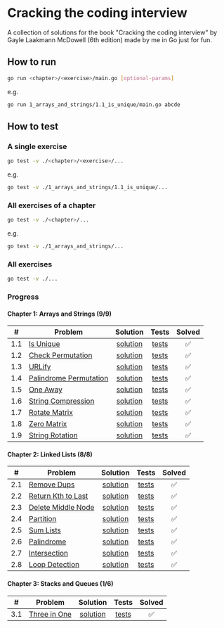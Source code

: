 # Cracking the coding interview

A collection of solutions for the book "Cracking the coding interview" by Gayle Laakmann McDowell (6th edition) made by me in Go just for fun.

## How to run

```bash
go run <chapter>/<exercise>/main.go [optional-params]
```

e.g.

```bash
go run 1_arrays_and_strings/1.1_is_unique/main.go abcde
```

## How to test

### A single exercise

```bash
go test -v ./<chapter>/<exercise>/...
```

e.g.

```bash
go test -v ./1_arrays_and_strings/1.1_is_unique/...
```

### All exercises of a chapter

``` bash
go test -v ./<chapter>/...
```

e.g.

``` bash
go test -v ./1_arrays_and_strings/...
```

### All exercises

```bash
go test -v ./...
```

### Progress

#### Chapter 1: Arrays and Strings (9/9)

|  #  | Problem                        | Solution         | Tests         | Solved |
|-----|--------------------------------|:----------------:|:-------------:|:------:|
| 1.1 | [Is Unique][p1.1]              | [solution][s1.1] | [tests][t1.1] |   ✅   |
| 1.2 | [Check Permutation][p1.2]      | [solution][s1.2] | [tests][t1.2] |   ✅   |
| 1.3 | [URLify][p1.3]                 | [solution][s1.3] | [tests][t1.3] |   ✅   |
| 1.4 | [Palindrome Permutation][p1.4] | [solution][s1.4] | [tests][t1.4] |   ✅   |
| 1.5 | [One Away][p1.5]               | [solution][s1.5] | [tests][t1.5] |   ✅   |
| 1.6 | [String Compression][p1.6]     | [solution][s1.6] | [tests][t1.6] |   ✅   |
| 1.7 | [Rotate Matrix][p1.7]          | [solution][s1.7] | [tests][t1.7] |   ✅   |
| 1.8 | [Zero Matrix][p1.8]            | [solution][s1.8] | [tests][t1.8] |   ✅   |
| 1.9 | [String Rotation][p1.9]        | [solution][s1.9] | [tests][t1.9] |   ✅   |

<!-- References: Chapter 1-->
[p1.1]: 1_arrays_and_strings/1.1_is_unique/README.md
[s1.1]: 1_arrays_and_strings/1.1_is_unique/main.go
[t1.1]: 1_arrays_and_strings/1.1_is_unique/main_test.go
[p1.2]: 1_arrays_and_strings/1.2_check_permutation/README.md
[s1.2]: 1_arrays_and_strings/1.2_check_permutation/main.go
[t1.2]: 1_arrays_and_strings/1.2_check_permutation/main_test.go
[p1.3]: 1_arrays_and_strings/1.3_urlify/README.md
[s1.3]: 1_arrays_and_strings/1.3_urlify/main.go
[t1.3]: 1_arrays_and_strings/1.3_urlify/main_test.go
[p1.4]: 1_arrays_and_strings/1.4_palindrome_permutation/README.md
[s1.4]: 1_arrays_and_strings/1.4_palindrome_permutation/main.go
[t1.4]: 1_arrays_and_strings/1.4_palindrome_permutation/main_test.go
[p1.5]: 1_arrays_and_strings/1.5_one_away/README.md
[s1.5]: 1_arrays_and_strings/1.5_one_away/main.go
[t1.5]: 1_arrays_and_strings/1.5_one_away/main_test.go
[p1.6]: 1_arrays_and_strings/1.6_string_compression/README.md
[s1.6]: 1_arrays_and_strings/1.6_string_compression/main.go
[t1.6]: 1_arrays_and_strings/1.6_string_compression/main_test.go
[p1.7]: 1_arrays_and_strings/1.7_rotate_matrix/README.md
[s1.7]: 1_arrays_and_strings/1.7_rotate_matrix/main.go
[t1.7]: 1_arrays_and_strings/1.7_rotate_matrix/main_test.go
[p1.8]: 1_arrays_and_strings/1.8_zero_matrix/README.md
[s1.8]: 1_arrays_and_strings/1.8_zero_matrix/main.go
[t1.8]: 1_arrays_and_strings/1.8_zero_matrix/main_test.go
[p1.9]: 1_arrays_and_strings/1.9_string_rotation/README.md
[s1.9]: 1_arrays_and_strings/1.9_string_rotation/main.go
[t1.9]: 1_arrays_and_strings/1.9_string_rotation/main_test.go

#### Chapter 2: Linked Lists (8/8)

|  #  | Problem                    | Solution         | Tests         | Solved |
|-----|----------------------------|:----------------:|:-------------:|:------:|
| 2.1 | [Remove Dups][p2.1]        | [solution][s2.1] | [tests][t2.1] |   ✅   |
| 2.2 | [Return Kth to Last][p2.2] | [solution][s2.2] | [tests][t2.2] |   ✅   |
| 2.3 | [Delete Middle Node][p2.3] | [solution][s2.3] | [tests][t2.3] |   ✅   |
| 2.4 | [Partition][p2.4]          | [solution][s2.4] | [tests][t2.4] |   ✅   |
| 2.5 | [Sum Lists][p2.5]          | [solution][s2.5] | [tests][t2.5] |   ✅   |
| 2.6 | [Palindrome][p2.6]         | [solution][s2.6] | [tests][t2.6] |   ✅   |
| 2.7 | [Intersection][p2.7]       | [solution][s2.7] | [tests][t2.7] |   ✅   |
| 2.8 | [Loop Detection][p2.8]     | [solution][s2.8] | [tests][t2.8] |   ✅   |

<!-- References: Chapter 2 -->
[p2.1]: 2_linked_lists/2.1_remove_dups/README.md
[s2.1]: 2_linked_lists/2.1_remove_dups/main.go
[t2.1]: 2_linked_lists/2.1_remove_dups/main_test.go
[p2.2]: 2_linked_lists/2.2_return_kth_to_last/README.md
[s2.2]: 2_linked_lists/2.2_return_kth_to_last/main.go
[t2.2]: 2_linked_lists/2.2_return_kth_to_last/main_test.go
[p2.3]: 2_linked_lists/2.3_delete_middle_node/README.md
[s2.3]: 2_linked_lists/2.3_delete_middle_node/main.go
[t2.3]: 2_linked_lists/2.3_delete_middle_node/main_test.go
[p2.4]: 2_linked_lists/2.4_partition/README.md
[s2.4]: 2_linked_lists/2.4_partition/main.go
[t2.4]: 2_linked_lists/2.4_partition/main_test.go
[p2.5]: 2_linked_lists/2.5_sum_lists/README.md
[s2.5]: 2_linked_lists/2.5_sum_lists/main.go
[t2.5]: 2_linked_lists/2.5_sum_lists/main_test.go
[p2.6]: 2_linked_lists/2.6_palindrome/README.md
[s2.6]: 2_linked_lists/2.6_palindrome/main.go
[t2.6]: 2_linked_lists/2.6_palindrome/main_test.go
[p2.7]: 2_linked_lists/2.7_intersection/README.md
[s2.7]: 2_linked_lists/2.7_intersection/main.go
[t2.7]: 2_linked_lists/2.7_intersection/main_test.go
[p2.8]: 2_linked_lists/2.8_loop_detection/README.md
[s2.8]: 2_linked_lists/2.8_loop_detection/main.go
[t2.8]: 2_linked_lists/2.8_loop_detection/main_test.go

#### Chapter 3: Stacks and Queues (1/6)

|  #  | Problem                  | Solution         | Tests         | Solved |
|-----|--------------------------|:----------------:|:-------------:|:------:|
| 3.1 | [Three in One][p3.1]     | [solution][s3.1] | [tests][t3.1] |   ✅   |
<!--
| 3.2 | [Stack Min][p3.2]        | [solution][s3.2] | [tests][t3.2] |        |
| 3.3 | [Stack of Plates][p3.3]  | [solution][s3.3] | [tests][t3.3] |        |
| 3.4 | [Queue via Stacks][p3.4] | [solution][s3.4] | [tests][t3.4] |        |
| 3.5 | [Sort Stack][p3.5]       | [solution][s3.5] | [tests][t3.5] |        |
| 3.6 | [Animal Shelter][p3.6]   | [solution][s3.6] | [tests][t3.6] |        |
 -->

<!-- References: Chapter 3 -->
[p3.1]: 3_stacks_and_queues/3.1_three_in_one/README.md
[s3.1]: 3_stacks_and_queues/3.1_three_in_one/main.go
[t3.1]: 3_stacks_and_queues/3.1_three_in_one/main_test.go
<!--
[p3.2]: 3_stacks_and_queues/3.2_stack_min/README.md
[s3.2]: 3_stacks_and_queues/3.2_stack_min/main.go
[t3.2]: 3_stacks_and_queues/3.2_stack_min/main_test.go
[p3.3]: 3_stacks_and_queues/3.3_stack_of_plates/README.md
[s3.3]: 3_stacks_and_queues/3.3_stack_of_plates/main.go
[t3.3]: 3_stacks_and_queues/3.3_stack_of_plates/main_test.go
[p3.4]: 3_stacks_and_queues/3.4_queue_via_stacks/README.md
[s3.4]: 3_stacks_and_queues/3.4_queue_via_stacks/main.go
[t3.4]: 3_stacks_and_queues/3.4_queue_via_stacks/main_test.go
[p3.5]: 3_stacks_and_queues/3.5_sort_stack/README.md
[s3.5]: 3_stacks_and_queues/3.5_sort_stack/main.go
[t3.5]: 3_stacks_and_queues/3.5_sort_stack/main_test.go
[p3.6]: 3_stacks_and_queues/3.6_animal_shelter/README.md
[s3.6]: 3_stacks_and_queues/3.6_animal_shelter/main.go
[t3.6]: 3_stacks_and_queues/3.6_animal_shelter/main_test.go
-->
